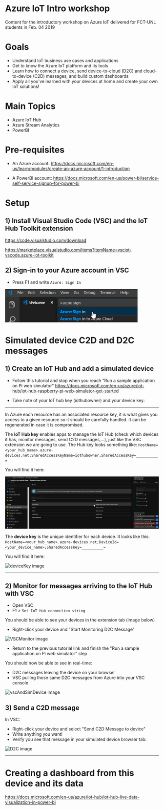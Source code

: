 # Azure IoT Intro workshop
Content for the introductory workshop on Azure IoT delivered for FCT-UNL students in Feb. 04 2019

# Goals
- Understand IoT business use cases and applications
- Get to know the Azure IoT platform and its tools
- Learn how to connect a device, send device-to-cloud (D2C) and cloud-to-device (C2D) messages, and build custom dashboards
- Apply all you've learned with your devices at home and create your own IoT solutions!

# Main Topics
- Azure IoT Hub
- Azure Stream Analytics
- PowerBI

# Pre-requisites
- An Azure account:
https://docs.microsoft.com/en-us/learn/modules/create-an-azure-account/1-introduction

- A PowerBI account:
https://docs.microsoft.com/en-us/power-bi/service-self-service-signup-for-power-bi

# Setup

## 1) Install Visual Studio Code (VSC) and the IoT Hub Toolkit extension

https://code.visualstudio.com/download

https://marketplace.visualstudio.com/items?itemName=vsciot-vscode.azure-iot-toolkit

## 2) Sign-in to your Azure account in VSC

- Press F1 and write ```Azure: Sign In```

![VSC1 image](https://github.com/andren/iot-intro-workshop/blob/master/images/VSC1.png)

# Simulated device C2D and D2C messages

## 1) Create an IoT Hub and add a simulated device

- Follow this tutorial and stop when you reach "Run a sample application on Pi web simulator"
https://docs.microsoft.com/en-us/azure/iot-hub/iot-hub-raspberry-pi-web-simulator-get-started

- Take note of your IoT hub key (iothubowner) and your device key:

-----
In Azure each resource has an associated resource key, it is what gives you access to a given resource so it should be carefully handled. It can be regenerated in case it is compromised.

The **IoT Hub key** enables apps to manage the IoT Hub (check which devices it has, monitor messages, send C2D messages,...), just like the VSC extension we are going to use. The Hub key looks something like: ```HostName=<your_hub_name>.azure-devices.net;SharedAccessKeyName=iothubowner;SharedAccessKey=__________=```

You will find it here:

![hubKey image](https://github.com/andren/iot-intro-workshop/blob/master/images/hubKey.png)


The **device key** is the unique identifier for each device. It looks like this:
```HostName=<your_hub_name>.azure-devices.net;DeviceId=<your_device_name>;SharedAccessKey=__________=```

You will find it here:

![deviceKey image](https://github.com/andren/iot-intro-workshop/blob/master/images/deviceKey.png)

-----

## 2) Monitor for messages arriving to the IoT Hub with VSC
- Open VSC
- F1 > ```Set IoT Hub connection string```

You should be able to see your devices in the extension tab (image below)

- Right-click your device and "Start Monitoring D2C Message"

![VSCMonitor image](https://github.com/andren/iot-intro-workshop/blob/master/images/VSCMonitor.png)

- Return to the previous tutorial link and finish the "Run a sample application on Pi web simulator" step

You should now be able to see in real-time:
- D2C messages leaving the device on your browser
- VSC pulling those same D2C messages from Azure into your VSC console

![vscAndSimDevice image](https://github.com/andren/iot-intro-workshop/blob/master/images/vscAndSimDevice.png)

## 3) Send a C2D message

In VSC:
- Right-click your device and select "Send C2D Message to device"
- Write anything you want!
- Verify you see that message in your simulated device browser tab:

![D2C image](https://github.com/andren/iot-intro-workshop/blob/master/images/D2C.png)

-----

# Creating a dashboard from this device and its data

https://docs.microsoft.com/en-us/azure/iot-hub/iot-hub-live-data-visualization-in-power-bi



